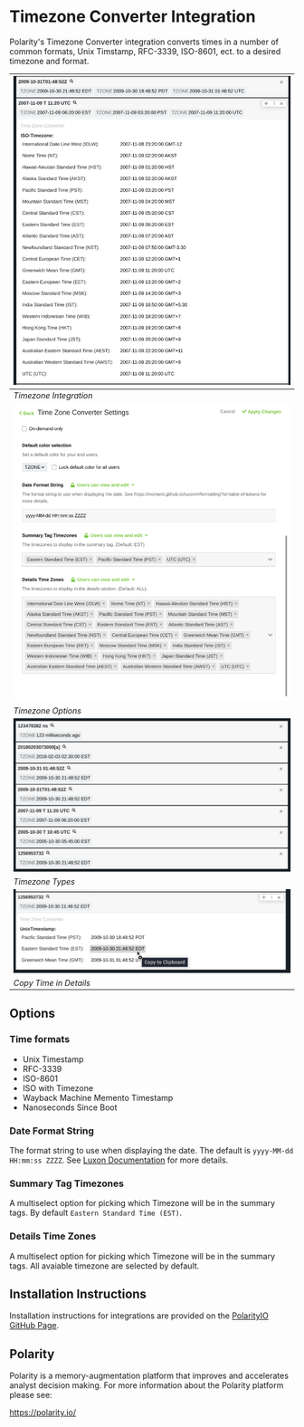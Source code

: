# Timezone Converter Integration

Polarity's Timezone Converter integration converts times in a number of common formats, Unix Timstamp, RFC-3339, ISO-8601, ect. to a desired timezone and format.


| ![image](images/timezone-main.png) | 
|---|
| _Timezone Integration_ | 
| ![](images/timezone-options.png) |
| _Timezone Options_ |
| ![](images/timezone-types.png) |
| _Timezone Types_ |
| ![](images/timezone-copy.png) |
| _Copy Time in Details_ |

## Options

### Time formats
 - Unix Timestamp
 - RFC-3339
 - ISO-8601
 - ISO with Timezone
 - Wayback Machine Memento Timestamp
 - Nanoseconds Since Boot

### Date Format String

The format string to use when displaying the date. The default is `yyyy-MM-dd HH:mm:ss ZZZZ`. See [Luxon Documentation](https://moment.github.io/luxon/#/formatting?id=table-of-tokens) for more details.

### Summary Tag Timezones

A multiselect option for picking which Timezone will be in the summary tags. By default `Eastern Standard Time (EST)`.

### Details Time Zones
A multiselect option for picking which Timezone will be in the summary tags. All avaiable timezone are selected by default.

## Installation Instructions

Installation instructions for integrations are provided on the [PolarityIO GitHub Page](https://polarityio.github.io/).

## Polarity

Polarity is a memory-augmentation platform that improves and accelerates analyst decision making. For more information about the Polarity platform please see:

https://polarity.io/
